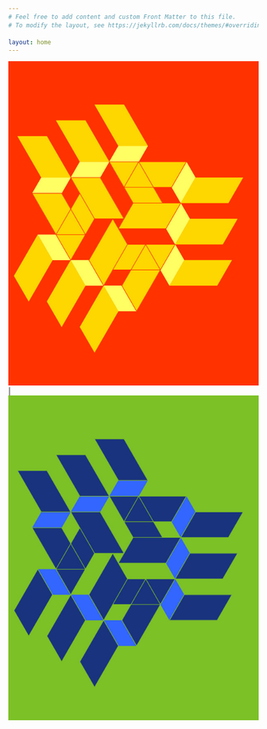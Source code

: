 ```yaml
---
# Feel free to add content and custom Front Matter to this file.
# To modify the layout, see https://jekyllrb.com/docs/themes/#overriding-theme-defaults

layout: home
---
```


![Folding](/assets/img/experiment.jpg)      |  ![Folding](/assets/img/simply.jpg) 
